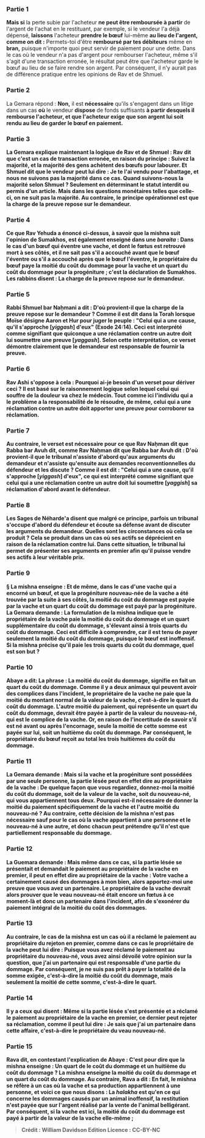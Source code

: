 
### Partie 1
<b>Mais si</b> la perte subie par l'acheteur <b>ne peut être remboursée à partir</b> de l'argent de l'achat en le restituant, par exemple, si le vendeur l'a déjà dépensé, <b>laissons</b> l'acheteur <b>prendre le bœuf</b> lui-même <b>au lieu de l'argent, comme on dit :</b> Permets-toi d'être <b>remboursé par tes débiteurs</b> même en <b>bran,</b> puisque n'importe quoi peut servir de paiement pour une dette. Dans le cas où le vendeur n'a pas d'argent pour rembourser l'acheteur, même s'il s'agit d'une transaction erronée, le résultat peut être que l'acheteur garde le bœuf au lieu de se faire rendre son argent. Par conséquent, il n'y aurait pas de différence pratique entre les opinions de Rav et de Shmuel.

### Partie 2
La Gemara répond : <b>Non,</b> il est <b>nécessaire</b> qu'ils s'engagent dans un litige dans un cas <b>où</b> le vendeur <b>dispose</b> de fonds suffisants <b>à partir desquels il <b>rembourse</b> l'acheteur, et que l'acheteur exige que son argent lui soit rendu au lieu de garder le bœuf en paiement.

### Partie 3
La Gemara explique maintenant la logique de Rav et de Shmuel : <b>Rav dit</b> que <b>c'est</b> un cas de <b>transaction erronée,</b> en raison du principe : <b>Suivez la majorité, et la majorité des gens achètent des bœufs pour labourer. Et Shmuel dit</b> que le vendeur <b>peut lui dire : Je te l'ai vendu pour l'abattage, et nous ne suivons pas la majorité</b> dans ce cas. <b>Quand suivons-nous la majorité</b> selon Shmuel ? Seulement <b>en</b> déterminant le statut <b>interdit</b> ou permis d'un article. <b>Mais dans les questions monétaires</b> telles que celle-ci, <b>on ne suit pas la majorité. Au contraire,</b> le principe opérationnel est que <b>la charge de la preuve repose sur le demandeur.</b>

### Partie 4
<b>Ce</b> que Rav Yehuda a énoncé ci-dessus, à savoir que la mishna suit l'opinion de Sumakhos, <b>est également enseigné</b> dans une <i>baraita</i> : Dans le cas d'un <b>bœuf qui éventre une vache, et dont le fœtus est retrouvé</b> mort <b>à ses côtés, et il ne sait pas s'il a accouché avant</b> que le bœuf <b>l'éventre ou s'il a accouché après</b> que le bœuf <b>l'éventre,</b> le propriétaire du bœuf <b>paye la moitié</b> du coût du <b>dommage pour la vache et un quart</b> du coût du <b>dommage pour la progéniture ; </b> c'est <b>la déclaration de Sumakhos. Les rabbins disent : La charge de la preuve repose sur le demandeur.</b>

### Partie 5
<b>Rabbi Shmuel bar Naḥmani a dit : D'où</b> provient-il <b>que la charge de la preuve repose sur le demandeur ? Comme il est dit</b> dans la Torah lorsque Moïse désigne Aaron et Hur pour juger le peuple : <b>"Celui qui a une cause, qu'il s'approche [<i>yiggash</i>] d'eux"</b> (Exode 24:14). Ceci est interprété comme signifiant que quiconque a une réclamation contre un autre <b>doit lui soumettre une preuve [<i>yaggash</i>].</b> Selon cette interprétation, ce verset démontre clairement que le demandeur est responsable de fournir la preuve.

### Partie 6
<b>Rav Ashi s'oppose à cela : Pourquoi ai-je</b> besoin d'un <b>verset</b> pour dériver ceci ? Il <b>est</b> basé sur le <b>raisonnement logique selon lequel celui qui souffre de la douleur va chez le médecin.</b> Tout comme ici l'individu qui a le problème a la responsabilité de le résoudre, de même, celui qui a une réclamation contre un autre doit apporter une preuve pour corroborer sa réclamation.

### Partie 7
<b>Au contraire, le verset</b> est nécessaire <b>pour ce que Rav Naḥman</b> dit que <b>Rabba bar Avuh dit, comme Rav Naḥman dit</b> que <b>Rabba bar Avuh dit : D'où</b> provient-il <b>que le tribunal <b>n'assiste d'abord qu'aux</b> arguments du <b>demandeur</b> et n'assiste qu'ensuite aux demandes reconventionnelles du défendeur et les discute ? <b>Comme il est dit : "Celui qui a une cause, qu'il s'approche [<i>yiggash</i>] d'eux", </b> ce qui est interprété comme signifiant que celui qui a une réclamation contre un autre <b>doit lui soumettre [<i>yaggish</i>] sa réclamation</b> d'abord avant le défendeur.

### Partie 8
Les Sages <b>de Néharde'a</b> disent que malgré ce principe, <b>parfois</b> un tribunal <b>s'occupe d'abord du défendeur</b> et écoute sa défense avant de discuter les arguments du demandeur. <b>Quelles sont les circonstances</b> où cela se produit ? Cela se produit dans un cas <b>où ses actifs se déprécient</b> en raison de la réclamation contre lui. Dans cette situation, le tribunal lui permet de présenter ses arguments en premier afin qu'il puisse vendre ses actifs à leur véritable prix.

### Partie 9
§ La mishna enseigne : <b>Et de même,</b> dans le cas d'une <b>vache qui a encorné un bœuf,</b> et que la progéniture nouveau-née de la vache a été trouvée par la suite à ses côtés, la moitié du coût du dommage est payée par la vache et un quart du coût du dommage est payé par la progéniture. La Gemara demande : La formulation de la mishna indique que le propriétaire de la vache paie <b>la moitié</b> du coût du <b>dommage et</b> un <b>quart supplémentaire du</b> coût du <b>dommage,</b> s'élevant ainsi à trois quarts du coût du dommage. Ceci est difficile à comprendre, car <b>il est tenu de payer</b> seulement <b>la moitié</b> du coût du <b>dommage,</b> puisque le bœuf est inoffensif. Si la mishna précise qu'il paie <b>les trois quarts</b> du coût du <b>dommage, quel est son but ?</b>

### Partie 10
<b>Abaye a dit:</b> La phrase : <b>La moitié</b> du coût du <b>dommage,</b> signifie en fait <b>un quart</b> du coût <b>du dommage.</b> Comme il y a deux animaux qui peuvent avoir des complices dans l'incident, le propriétaire de la vache ne paie que la moitié du montant normal de la valeur de la vache, c'est-à-dire le quart du coût du dommage. L'autre moitié du paiement, qui représente <b>un quart</b> du coût du <b>dommage,</b> devrait être payée à partir de la valeur du nouveau-né, qui est le complice de la vache. Or, en raison de l'incertitude de savoir s'il est né avant ou après l'encornage, seule la moitié de cette somme est payée sur lui, soit <b>un huitième du</b> coût du <b>dommage.</b> Par conséquent, le propriétaire du bœuf reçoit au total les trois huitièmes du coût du dommage.

### Partie 11
La Gemara demande : <b>Mais si la vache et la progéniture sont</b> possédées <b>par une seule</b> personne, la partie lésée <b>peut en effet dire au propriétaire de la vache : De quelque</b> façon que <b>vous</b> regardiez, <b>donnez-moi la moitié</b> du coût du <b>dommage,</b> soit de la valeur de la vache, soit du nouveau-né, qui vous appartiennent tous deux. Pourquoi est-il nécessaire de donner la moitié du paiement spécifiquement de la vache et l'autre moitié du nouveau-né ? <b>Au contraire,</b> cette décision de la mishna <b>n'est pas nécessaire</b> sauf pour le cas <b>où la vache</b> appartient <b>à une</b> personne <b>et le nouveau-né à une autre,</b> et donc chacun peut prétendre qu'il n'est que partiellement responsable du dommage.

### Partie 12
La Guemara demande : <b>Mais</b> même dans ce cas, <b>si</b> la partie lésée <b>se présentait</b> et <b>demandait</b> le paiement au <b>propriétaire de la vache en premier, il peut en effet dire au propriétaire de la vache : Votre vache</b> a certainement <b>causé des dommages</b> à <b>mon</b> bien, alors <b>apportez-moi une preuve que vous avez un partenaire.</b> Le propriétaire de la vache devrait alors prouver que le veau nouveau-né était encore un fœtus à ce moment-là et donc un partenaire dans l'incident, afin de s'exonérer du paiement intégral de la moitié du coût des dommages.

### Partie 13
<b>Au contraire,</b> le cas de la mishna est un cas <b>où il a réclamé</b> le paiement au <b>propriétaire du rejeton en premier, comme</b> dans ce cas le propriétaire de la vache <b>peut lui dire :</b> Puisque vous avez réclamé le paiement au propriétaire du nouveau-né, <b>vous</b> avez ainsi <b>dévoilé votre opinion</b> sur la question, <b>que j'ai un partenaire</b> qui est responsable d'une partie du dommage. Par conséquent, je ne suis pas prêt à payer la totalité de la somme exigée, c'est-à-dire la moitié du coût du dommage, mais seulement la moitié de cette somme, c'est-à-dire le quart.

### Partie 14
<b>Il y a</b> ceux <b>qui disent : Même si</b> la partie lésée s'est présentée et a <b>réclamé</b> le paiement au <b>propriétaire de la vache en premier,</b> ce dernier <b>peut rejeter sa</b> réclamation, <b>comme il peut lui dire : Je sais que j'ai un partenaire</b> dans cette affaire, c'est-à-dire le propriétaire du veau nouveau-né.

### Partie 15
<b>Rava dit,</b> en contestant l'explication de Abaye : <b>C'est pour dire</b> que la mishna <b>enseigne : Un quart de</b> le coût du <b>dommage et un huitième du</b> coût du <b>dommage ?</b> La mishna <b>enseigne la moitié</b> du coût du <b>dommage et un quart du</b> coût du <b>dommage. Au contraire, Rava a dit : En fait,</b> le mishna se réfère <b>à</b> un cas où la <b>vache et</b> sa <b>production appartiennent à une</b> personne, <b>et voici ce que nous disons :</b> La <i>halakha</i> est qu'en ce qui concerne les dommages causés par un animal inoffensif, la restitution n'est payée que sur l'argent réalisé par la vente de l'animal belligérant. Par conséquent, si <b>la vache est ici, la moitié</b> du coût du <b>dommage est payé à partir</b> de la valeur de <b>la vache</b> elle-même ;

>Crédit : William Davidson Edition
>Licence : CC-BY-NC